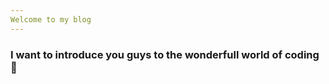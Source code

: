 ```yaml
---
Welcome to my blog
---
```

### **I want to introduce you guys to the wonderfull world of coding** 🍺
